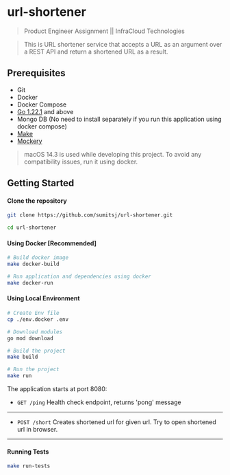 # url-shortener

> Product Engineer Assignment || InfraCloud Technologies

> This is URL shortener service that accepts a URL as an argument over a REST API and
return a shortened URL as a result.

Prerequisites
-------------

- Git
- Docker
- Docker Compose
- [Go 1.22.1](https://go.dev/doc/install) and above
- Mongo DB (No need to install separately if you run this application using docker compose)
- [Make](https://formulae.brew.sh/formula/make)
- [Mockery](https://vektra.github.io/mockery/latest/installation/#installation)

> macOS 14.3 is used while developing this project. To avoid any compatibility issues, run it using docker.

Getting Started
---------------

#### Clone the repository

```bash
git clone https://github.com/sumitsj/url-shortener.git

cd url-shortener
```

#### Using Docker [Recommended]

```bash
# Build docker image
make docker-build

# Run application and dependencies using docker
make docker-run
```

#### Using Local Environment

```bash
# Create Env file
cp ./env.docker .env

# Download modules
go mod download

# Build the project
make build

# Run the project
make run
```

The application starts at port 8080:

- `GET /ping` Health check endpoint, returns 'pong' message

---

- `POST /short` Creates shortened url for given url. Try to open shortened url in browser.

---

#### Running Tests

```bash
make run-tests
```